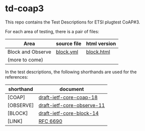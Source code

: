 td-coap3
========

This repo contains the Test Descriptions for ETSI plugtest CoAP#3.

For each area of testing, there is a pair of files:

| Area              | source file                                                        | html version                                                       |
| ---               | ---                                                                | ---                                                                |
| Block and Observe | [block.yml](http://github.com/cabo/td-coap3/blob/master/block.yml) | [block.html](http://rawgithub.com/cabo/td-coap3/master/block.html) |
| (more to come)    |                                                                    |                                                                    |

In the test descriptions, the following shorthands are used for the references:

| shorthand  | document                                                                                |
| ---        | ---                                                                                     |
| \[COAP]    | [draft-ietf-core-coap-18](http://tools.ietf.org/html/draft-ietf-core-coap-18.txt)       |
| \[OBSERVE] | [draft-ietf-core-observe-11](http://tools.ietf.org/html/draft-ietf-core-observe-11.txt) |
| \[BLOCK]   | [draft-ietf-core-block-14](http://tools.ietf.org/html/draft-ietf-core-block-14.txt)     |
| \[LINK]    | [RFC 6690](http://tools.ietf.org/html/rfc6690.txt)                                      |

